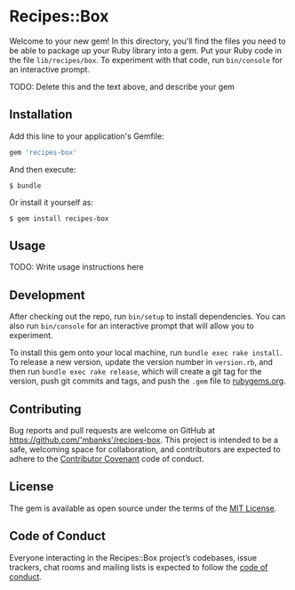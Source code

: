 # Recipes::Box

Welcome to your new gem! In this directory, you'll find the files you need to be able to package up your Ruby library into a gem. Put your Ruby code in the file `lib/recipes/box`. To experiment with that code, run `bin/console` for an interactive prompt.

TODO: Delete this and the text above, and describe your gem

## Installation

Add this line to your application's Gemfile:

```ruby
gem 'recipes-box'
```

And then execute:

    $ bundle

Or install it yourself as:

    $ gem install recipes-box

## Usage

TODO: Write usage instructions here

## Development

After checking out the repo, run `bin/setup` to install dependencies. You can also run `bin/console` for an interactive prompt that will allow you to experiment.

To install this gem onto your local machine, run `bundle exec rake install`. To release a new version, update the version number in `version.rb`, and then run `bundle exec rake release`, which will create a git tag for the version, push git commits and tags, and push the `.gem` file to [rubygems.org](https://rubygems.org).

## Contributing

Bug reports and pull requests are welcome on GitHub at https://github.com/'mbanks'/recipes-box. This project is intended to be a safe, welcoming space for collaboration, and contributors are expected to adhere to the [Contributor Covenant](http://contributor-covenant.org) code of conduct.

## License

The gem is available as open source under the terms of the [MIT License](https://opensource.org/licenses/MIT).

## Code of Conduct

Everyone interacting in the Recipes::Box project’s codebases, issue trackers, chat rooms and mailing lists is expected to follow the [code of conduct](https://github.com/'mbanks'/recipes-box/blob/master/CODE_OF_CONDUCT.md).

